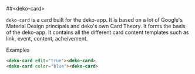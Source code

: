 ##&lt;deko-card&gt;

`deko-card` is a card built for the deko-app. It is based on a lot of Google's Material Design principals and deko's own Card Theory. It forms the basis of the deko-app. It contains all the different card content templates such as link, event, content, acheivement.

Examples

```html
<deko-card edit="true"><deko-card>
<deko-card color="blue"><deko-card>
```